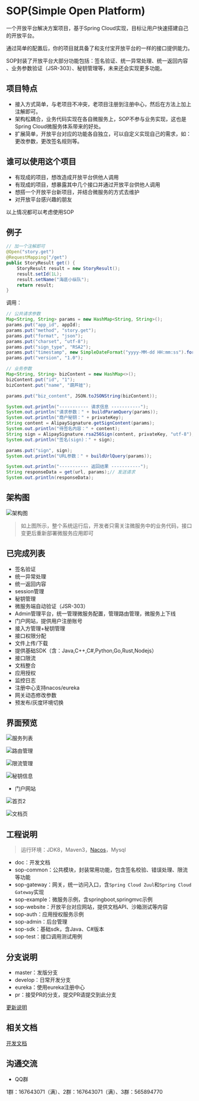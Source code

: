 # SOP(Simple Open Platform)

一个开放平台解决方案项目，基于Spring Cloud实现，目标让用户快速搭建自己的开放平台。

通过简单的配置后，你的项目就具备了和支付宝开放平台的一样的接口提供能力。

SOP封装了开放平台大部分功能包括：签名验证、统一异常处理、统一返回内容 、业务参数验证（JSR-303）、秘钥管理等，未来还会实现更多功能。

## 项目特点

- 接入方式简单，与老项目不冲突，老项目注册到注册中心，然后在方法上加上注解即可。
- 架构松耦合，业务代码实现在各自微服务上，SOP不参与业务实现，这也是Spring Cloud微服务体系带来的好处。
- 扩展简单，开放平台对应的功能各自独立，可以自定义实现自己的需求，如：更改参数，更改签名规则等。

## 谁可以使用这个项目

- 有现成的项目，想改造成开放平台供他人调用
- 有现成的项目，想暴露其中几个接口并通过开放平台供他人调用
- 想搭一个开放平台新项目，并结合微服务的方式去维护
- 对开放平台感兴趣的朋友

以上情况都可以考虑使用SOP

## 例子

```java
// 加一个注解即可
@Open("story.get")
@RequestMapping("/get")
public StoryResult get() {
    StoryResult result = new StoryResult();
    result.setId(1L);
    result.setName("海底小纵队");
    return result;
}
```

调用：

```java
// 公共请求参数
Map<String, String> params = new HashMap<String, String>();
params.put("app_id", appId);
params.put("method", "story.get");
params.put("format", "json");
params.put("charset", "utf-8");
params.put("sign_type", "RSA2");
params.put("timestamp", new SimpleDateFormat("yyyy-MM-dd HH:mm:ss").format(new Date()));
params.put("version", "1.0");

// 业务参数
Map<String, String> bizContent = new HashMap<>();
bizContent.put("id", "1");
bizContent.put("name", "葫芦娃");

params.put("biz_content", JSON.toJSONString(bizContent));

System.out.println("----------- 请求信息 -----------");
System.out.println("请求参数：" + buildParamQuery(params));
System.out.println("商户秘钥：" + privateKey);
String content = AlipaySignature.getSignContent(params);
System.out.println("待签名内容：" + content);
String sign = AlipaySignature.rsa256Sign(content, privateKey, "utf-8");
System.out.println("签名(sign)：" + sign);

params.put("sign", sign);
System.out.println("URL参数：" + buildUrlQuery(params));

System.out.println("----------- 返回结果 -----------");
String responseData = get(url, params);// 发送请求
System.out.println(responseData);
```

## 架构图

![架构图](https://images.gitee.com/uploads/images/2019/1227/145216_c9b45109_332975.png "sop3.png")

> 如上图所示，整个系统运行后，开发者只需关注微服务中的业务代码，接口变更后重新部署微服务应用即可


## 已完成列表

- 签名验证
- 统一异常处理
- 统一返回内容
- session管理
- 秘钥管理
- 微服务端自动验证（JSR-303）
- Admin管理平台，统一管理微服务配置，管理路由管理，微服务上下线
- 门户网站，提供用户注册账号
- 接入方管理+秘钥管理
- 接口权限分配
- 文件上传/下载
- 提供基础SDK（含：Java,C++,C#,Python,Go,Rust,Nodejs）
- 接口限流
- 文档整合
- 应用授权
- 监控日志
- 注册中心支持nacos/eureka
- 网关动态修改参数
- 预发布/灰度环境切换

## 界面预览

![服务列表](https://images.gitee.com/uploads/images/2020/1016/134354_c1915902_332975.png "service.png")

![路由管理](https://images.gitee.com/uploads/images/2020/1016/134039_bed1608d_332975.png "route.png")

![限流管理](https://images.gitee.com/uploads/images/2020/1016/134102_f2dcfb25_332975.png "limit.png")

![秘钥信息](https://images.gitee.com/uploads/images/2019/0711/174921_bd817533_332975.png "秘钥信息")

- 门户网站

![首页2](https://images.gitee.com/uploads/images/2021/0318/195935_1d610da8_332975.png "portal-vue.png")

![文档页](https://images.gitee.com/uploads/images/2020/1107/104342_d44849a9_332975.png "portal1.png")

## 工程说明

> 运行环境：JDK8，Maven3，[Nacos](https://nacos.io/zh-cn/docs/what-is-nacos.html)，Mysql

- doc：开发文档
- sop-common：公共模块，封装常用功能，包含签名校验、错误处理、限流等功能
- sop-gateway：网关，统一访问入口，含`Spring Cloud Zuul`和`Spring Cloud Gateway`实现
- sop-example：微服务示例，含springboot,springmvc示例
- sop-website：开放平台对应网站，提供文档API、沙箱测试等内容
- sop-auth：应用授权服务示例
- sop-admin：后台管理
- sop-sdk：基础sdk，含Java、C#版本
- sop-test：接口调用测试用例

## 分支说明

- master：发版分支
- develop：日常开发分支
- eureka：使用eureka注册中心
- pr：接受PR的分支，提交PR请提交到此分支

[更新说明](./changelog.md)

## 相关文档

[开发文档](http://durcframework.gitee.io/sop)

## 沟通交流

- QQ群

1群：167643071（满）、2群：167643071（满）、3群：565894770
